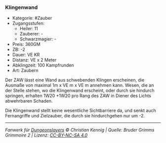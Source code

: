 ### Klingenwand

- Kategorie: #Zauber
- Zugangsstufen:
  - Heiler: 11
  - Zauberer: -
  - Schwarzmagier: -
- Preis: 360GM
- ZB: -2
- Dauer: VE KR
- Distanz: VE x 2 Meter
- Abklingzeit: 100 Kampfrunden
- Art: Zaubern

Der ZAW lässt eine Wand aus schwebenden Klingen erscheinen, die Ausmaße von maximal 1m x VE m x VE m annehmen kann. Wesen, die an der Stelle stehen, wo die Klingenwand erscheint, oder durch sie hindurch springen, erhalten 1W20 +1W20 pro Rang des ZAW in Diener des Lichts abwehrbaren Schaden.

Die Klingenwand stellt keine wesentliche Sichtbarriere da, und senkt auch Fernangriffe und Zielzauber, die durch sie hindurchgehen nur um -2.

---

_Fanwerk für [Dungeonslayers](https://www.dungeonslayers.net/) © Christian Kennig | Quelle: Bruder Grimms Grimmoire 2 | Lizenz: [CC-BY-NC-SA 4.0](https://creativecommons.org/licenses/by-nc-sa/4.0/deed.de)_
